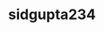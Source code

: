 ---
title: sidgupta234
github: https://github.com/sidgupta234
mode: dark
transition: 1s
score: 52.5
archetype:
- Descriptive
---